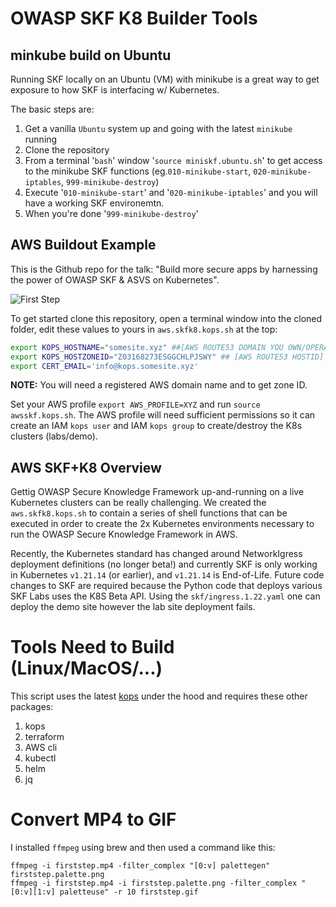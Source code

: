 # OWASP SKF K8 Builder Tools

## minkube build on Ubuntu
Running SKF locally on an Ubuntu (VM) with minikube is a great way to get exposure to how SKF is interfacing w/ Kubernetes.

The basic steps are:
1) Get a vanilla `Ubuntu` system up and going with the latest `minikube` running
2) Clone the repository
3) From a terminal '`bash`' window '`source miniskf.ubuntu.sh`' to get access to the minikube SKF functions (eg.`010-minikube-start`, `020-minikube-iptables`, `999-minikube-destroy`)
4) Execute '`010-minikube-start`' and '`020-minikube-iptables`' and you will have a working SKF environemtn.
5) When you're done '`999-minikube-destroy`'

## AWS Buildout Example
This is the Github repo for the talk: "Build more secure apps by harnessing the power of OWASP SKF & ASVS on Kubernetes".

![First Step](https://github.com/FWDSEC/owasp-skfk8-builder/blob/main/docs/firststep.gif)

To get started clone this repository, open a terminal window into the cloned folder, edit these values to yours in `aws.skfk8.kops.sh` at the top:
```bash
export KOPS_HOSTNAME="somesite.xyz" ##[AWS ROUTE53 DOMAIN YOU OWN/OPERATE]"
export KOPS_HOSTZONEID="Z03168273ESGGCHLPJSWY" ## [AWS ROUTE53 HOSTID]
export CERT_EMAIL='info@kops.somesite.xyz'
```
**NOTE:** You will need a registered AWS domain name and to get zone ID.

Set your AWS profile `export AWS_PROFILE=XYZ` and run `source awsskf.kops.sh`. The AWS profile will need sufficient permissions so it can create an IAM `kops user` and IAM `kops group` to create/destroy the K8s clusters (labs/demo).

## AWS SKF+K8 Overview
Gettig OWASP Secure Knowledge Framework up-and-running on a live Kubernetes clusters can be really challenging. We created the `aws.skfk8.kops.sh` to contain a series of shell functions that can be executed in order to create the 2x Kubernetes environments necessary to run the OWASP Secure Knowledge Framework in AWS.

Recently, the Kubernetes standard has changed around NetworkIgress deployment definitions (no longer beta!) and currently SKF is only working in Kubernetes `v1.21.14` (or earlier), and `v1.21.14` is End-of-Life. Future code changes to SKF are required because the Python code that deploys various SKF Labs uses the K8S Beta API. Using the `skf/ingress.1.22.yaml` one can deploy the demo site however the lab site deployment fails.

# Tools Need to Build (Linux/MacOS/...)
This script uses the latest [kops](https://kops.sigs.k8s.io/) under the hood and requires these other packages:
1. kops
2. terraform
3. AWS cli
4. kubectl
5. helm
6. jq

# Convert MP4 to GIF
I installed `ffmpeg` using brew and then used a command like this:
```shell
ffmpeg -i firststep.mp4 -filter_complex "[0:v] palettegen" firststep.palette.png
ffmpeg -i firststep.mp4 -i firststep.palette.png -filter_complex "[0:v][1:v] paletteuse" -r 10 firststep.gif
```